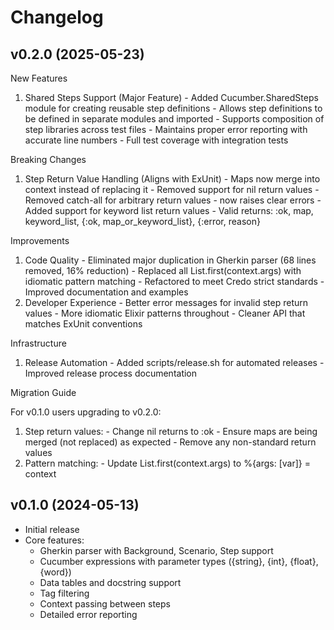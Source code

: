 # Changelog

## v0.2.0 (2025-05-23)

 New Features

  1. Shared Steps Support (Major Feature)
    - Added Cucumber.SharedSteps module for creating reusable step definitions
    - Allows step definitions to be defined in separate modules and imported
    - Supports composition of step libraries across test files
    - Maintains proper error reporting with accurate line numbers
    - Full test coverage with integration tests

  Breaking Changes

  1. Step Return Value Handling (Aligns with ExUnit)
    - Maps now merge into context instead of replacing it
    - Removed support for nil return values
    - Removed catch-all for arbitrary return values - now raises clear errors
    - Added support for keyword list return values
    - Valid returns: :ok, map, keyword_list, {:ok, map_or_keyword_list}, {:error, reason}

  Improvements

  1. Code Quality
    - Eliminated major duplication in Gherkin parser (68 lines removed, 16% reduction)
    - Replaced all List.first(context.args) with idiomatic pattern matching
    - Refactored to meet Credo strict standards
    - Improved documentation and examples
  2. Developer Experience
    - Better error messages for invalid step return values
    - More idiomatic Elixir patterns throughout
    - Cleaner API that matches ExUnit conventions

  Infrastructure

  1. Release Automation
    - Added scripts/release.sh for automated releases
    - Improved release process documentation

  Migration Guide

  For v0.1.0 users upgrading to v0.2.0:

  1. Step return values:
    - Change nil returns to :ok
    - Ensure maps are being merged (not replaced) as expected
    - Remove any non-standard return values
  2. Pattern matching:
    - Update List.first(context.args) to %{args: [var]} = context

## v0.1.0 (2024-05-13)

* Initial release
* Core features:
  * Gherkin parser with Background, Scenario, Step support
  * Cucumber expressions with parameter types ({string}, {int}, {float}, {word})
  * Data tables and docstring support
  * Tag filtering
  * Context passing between steps
  * Detailed error reporting
